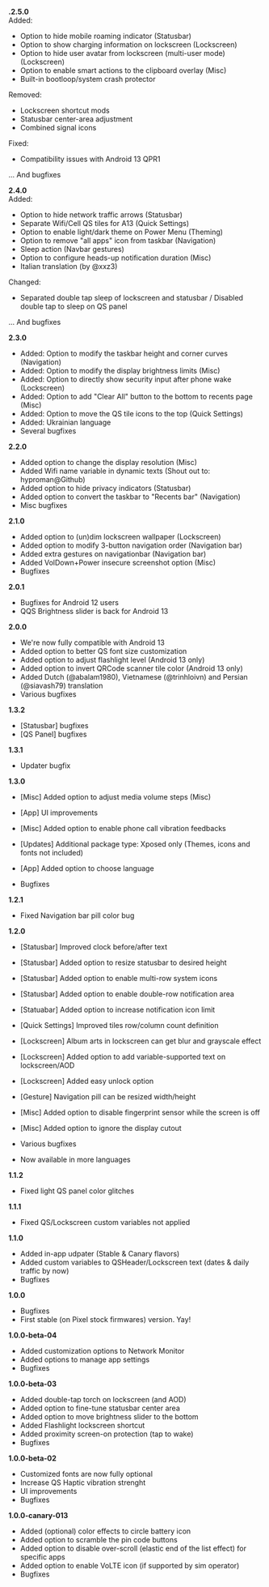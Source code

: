 **.2.5.0**  
Added:  
- Option to hide mobile roaming indicator (Statusbar)  
- Option to show charging information on lockscreen (Lockscreen)  
- Option to hide user avatar from lockscreen (multi-user mode) (Lockscreen)  
- Option to enable smart actions to the clipboard overlay (Misc)  
- Built-in bootloop/system crash protector  
  
Removed:  
- Lockscreen shortcut mods  
- Statusbar center-area adjustment  
- Combined signal icons  
  
Fixed:  
- Compatibility issues with Android 13 QPR1  
  
... And bugfixes  
    
**2.4.0**  
Added:
- Option to hide network traffic arrows (Statusbar)
- Separate Wifi/Cell QS tiles for A13 (Quick Settings)
- Option to enable light/dark theme on Power Menu (Theming)
- Option to remove "all apps" icon from taskbar (Navigation)
- Sleep action (Navbar gestures)
- Option to configure heads-up notification duration (Misc)
- Italian translation (by @xxz3)

Changed:
- Separated double tap sleep of lockscreen and statusbar / Disabled double tap to sleep on QS panel

... And bugfixes  
    
**2.3.0**  
- Added: Option to modify the taskbar height and corner curves (Navigation)
- Added: Option to modify the display brightness limits (Misc)
- Added: Option to directly show security input after phone wake (Lockscreen)
- Added: Option to add "Clear All" button to the bottom to recents page (Misc)
- Added: Option to move the QS tile icons to the top (Quick Settings)
- Added: Ukrainian language
- Several bugfixes  
    
**2.2.0**  
- Added option to change the display resolution (Misc)  
- Added Wifi name variable in dynamic texts (Shout out to: hyproman@Github)  
- Added option to hide privacy indicators (Statusbar)  
- Added option to convert the taskbar to "Recents bar" (Navigation)  
- Misc bugfixes  
    
**2.1.0**  
- Added option to (un)dim lockscreen wallpaper (Lockscreen)  
- Added option to modify 3-button navigation order (Navigation bar)  
- Added extra gestures on navigationbar (Navigation bar)  
- Added VolDown+Power insecure screenshot option (Misc)  
- Bugfixes  
    
**2.0.1**  
- Bugfixes for Android 12 users   
- QQS Brightness slider is back for Android 13   
   
  
**2.0.0**  
- We're now fully compatible with Android 13   
- Added option to better QS font size customization   
- Added option to adjust flashlight level (Android 13 only)    
- Added option to invert QRCode scanner tile color (Android 13 only)
- Added Dutch (@abalam1980), Vietnamese (@trinhloivn) and Persian (@siavash79) translation
- Various bugfixes
   
  
**1.3.2**  
- [Statusbar] bugfixes  
- [QS Panel] bugfixes  

**1.3.1**
- Updater bugfix  
    
**1.3.0**
- [Misc] Added option to adjust media volume steps (Misc)  
- [App] UI improvements  
- [Misc] Added option to enable phone call vibration feedbacks  
- [Updates] Additional package type: Xposed only (Themes, icons and fonts not included)  
- [App] Added option to choose language  
  
- Bugfixes  
    
**1.2.1**  
- Fixed Navigation bar pill color bug  
    
**1.2.0**  
- [Statusbar] Improved clock before/after text  
- [Statusbar] Added option to resize statusbar to desired height  
- [Statusbar] Added option to enable multi-row system icons  
- [Statusbar] Added option to enable double-row notification area  
- [Statuabar] Added option to increase notification icon limit  
- [Quick Settings] Improved tiles row/column count definition  
- [Lockscreen] Album arts in lockscreen can get blur and grayscale effect  
- [Lockscreen] Added option to add variable-supported text on lockscreen/AOD  
- [Lockscreen] Added easy unlock option  
- [Gesture] Navigation pill can be resized width/height  
- [Misc] Added option to disable fingerprint sensor while the screen is off  
- [Misc] Added option to ignore the display cutout  
  
- Various bugfixes  
  
- Now available in more languages  
    
**1.1.2**    
- Fixed light QS panel color glitches    
    
**1.1.1**    
- Fixed QS/Lockscreen custom variables not applied    
    
**1.1.0**    
- Added in-app udpater (Stable & Canary flavors)  
- Added custom variables to QSHeader/Lockscreen text (dates & daily traffic by now)  
- Bugfixes  
  
**1.0.0**  
- Bugfixes  
- First stable (on Pixel stock firmwares) version. Yay!  
  
**1.0.0-beta-04**  
- Added customization options to Network Monitor  
- Added options to manage app settings  
- Bugfixes  
  
**1.0.0-beta-03**  
- Added double-tap torch on lockscreen (and AOD)  
- Added option to fine-tune statusbar center area  
- Added option to move brightness slider to the bottom  
- Added Flashlight lockscreen shortcut  
- Added proximity screen-on protection (tap to wake)  
- Bugfixes  
  
**1.0.0-beta-02**  
- Customized fonts are now fully optional  
- Increase QS Haptic vibration strenght  
- UI improvements  
- Bugfixes  
  
**1.0.0-canary-013**  
- Added (optional) color effects to circle battery icon  
- Added option to scramble the pin code buttons  
- Added option to disable over-scroll (elastic end of the list effect) for specific apps  
- Added option to enable VoLTE icon (if supported by sim operator)  
- Bugfixes
